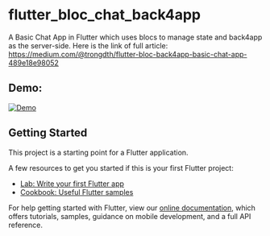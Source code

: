 # flutter_bloc_chat_back4app

A Basic Chat App in Flutter which uses blocs to manage state and back4app as the server-side. Here is the link of full article: https://medium.com/@trongdth/flutter-bloc-back4app-basic-chat-app-489e18e98052

## Demo:

[![Demo](http://img.youtube.com/vi/qUvI0D1rmwc/0.jpg)](https://www.youtube.com/watch?v=qUvI0D1rmwc)

## Getting Started

This project is a starting point for a Flutter application.

A few resources to get you started if this is your first Flutter project:

- [Lab: Write your first Flutter app](https://flutter.dev/docs/get-started/codelab)
- [Cookbook: Useful Flutter samples](https://flutter.dev/docs/cookbook)

For help getting started with Flutter, view our
[online documentation](https://flutter.dev/docs), which offers tutorials,
samples, guidance on mobile development, and a full API reference.
